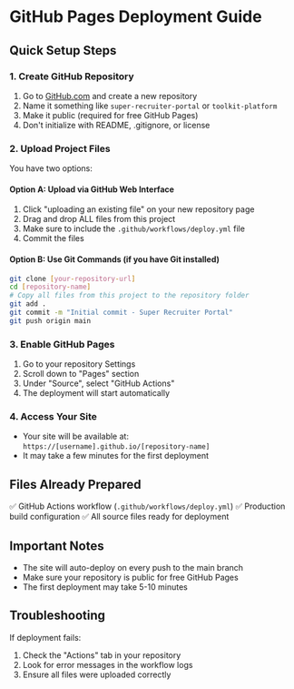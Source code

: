 # GitHub Pages Deployment Guide

## Quick Setup Steps

### 1. Create GitHub Repository
1. Go to [GitHub.com](https://github.com) and create a new repository
2. Name it something like `super-recruiter-portal` or `toolkit-platform`
3. Make it public (required for free GitHub Pages)
4. Don't initialize with README, .gitignore, or license

### 2. Upload Project Files
You have two options:

#### Option A: Upload via GitHub Web Interface
1. Click "uploading an existing file" on your new repository page
2. Drag and drop ALL files from this project
3. Make sure to include the `.github/workflows/deploy.yml` file
4. Commit the files

#### Option B: Use Git Commands (if you have Git installed)
```bash
git clone [your-repository-url]
cd [repository-name]
# Copy all files from this project to the repository folder
git add .
git commit -m "Initial commit - Super Recruiter Portal"
git push origin main
```

### 3. Enable GitHub Pages
1. Go to your repository Settings
2. Scroll down to "Pages" section
3. Under "Source", select "GitHub Actions"
4. The deployment will start automatically

### 4. Access Your Site
- Your site will be available at: `https://[username].github.io/[repository-name]`
- It may take a few minutes for the first deployment

## Files Already Prepared
✅ GitHub Actions workflow (`.github/workflows/deploy.yml`)
✅ Production build configuration
✅ All source files ready for deployment

## Important Notes
- The site will auto-deploy on every push to the main branch
- Make sure your repository is public for free GitHub Pages
- The first deployment may take 5-10 minutes

## Troubleshooting
If deployment fails:
1. Check the "Actions" tab in your repository
2. Look for error messages in the workflow logs
3. Ensure all files were uploaded correctly